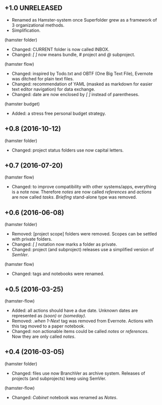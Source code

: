 ## +1.0 UNRELEASED

- Renamed as Hamster-system once Superfolder grew as a framework of 3 organizational methods.
- Simplification.

(hamster folder)
- Changed: CURRENT folder is now called INBOX.
- Changed: *[ ]* now means bundle, *#* project and *@* subproject.

(hamster flow)
- Changed: inspired by Todo.txt and OBTF (One Big Text File), Evernote was ditched for plain text files.
- Changed: recommendation of YAML (masked as markdown for easier text editor navigation) for data exchange.
- Changed: date are now enclosed by *[ ]* instead of parentheses.

(hamster budget)
- Added: a stress free personal budget strategy.

## +0.8 (2016-10-12)

(hamster folder)
- Changed: project status folders use now capital letters.

## +0.7 (2016-07-20)

(hamster flow)
- Changed: to improve compatibility with other systems/apps, everything is a note now. Therefore *notes* are now called *references* and *actions* are now called *tasks*. *Briefing* stand-alone type was removed.

## +0.6 (2016-06-08)

(hamster folder)
- Removed: [project scope] folders were removed. Scopes can be settled with private folders.
- Changed: *[ ]* notation now marks a folder as private.
- Changed: project (and subproject) releases use a simplified version of *SemVer*.

(hamster flow)
- Changed: tags and notebooks were renamed.

## +0.5 (2016-03-25)

(hamster-flow)
- Added: all actions should have a due date. Unknown dates are represented as *(soon)* or *(someday)*.
- Removed: *.when* *1-Next* tag was removed from Evernote. Actions with this tag moved to a paper notebook.
- Changed: non actionable items could be called *notes* or *references*. Now they are only called *notes*.

## +0.4 (2016-03-05)

(hamster folder)
- Changed: files use now BranchVer as archive system. Releases of projects (and subprojects) keep using SemVer.

(hamster-flow)
- Changed: *Cabinet* notebook was renamed as *Notes*.